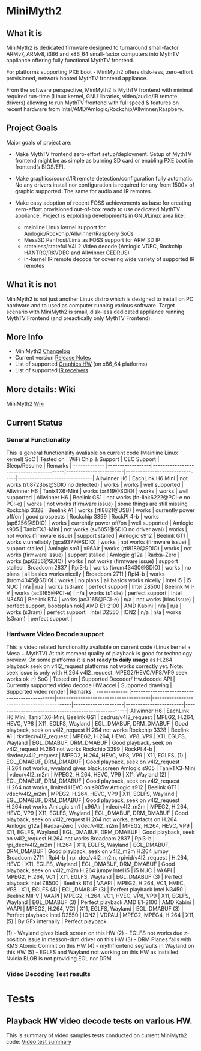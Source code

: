 # MiniMyth2



## What it is
MiniMyth2 is dedicated firmware designed to turnaround small-factor ARMv7, ARMv8, i386 and x86_64 small-factor
computers into MythTV appliance offering fully functional MythTV frontend.

For platforms supporting PXE boot - MiniMyth2 offers disk-less, zero-effort provisioned, network booted MythTV frontend appliance.

From the software perspective, MiniMyth2 is MythTV frontend with minimal required run-time
(Linux kernel, GNU libraries, video/audio/IR remote drivers) allowing to run MythTV frontend with full speed & features
on recent hardware from Intel/AMD/Amlogic/Rockchip/Allwinner/Raspbery.



## Project Goals
Major goals of project are:

- Make MythTV frontend zero-effort setup/deployment.
Setup of MythTV frontend might be as simple as burning SD card or enabling PXE boot in frontend’s BIOS/EFI.

- Make graphics/sound/IR remote detection/configuration fully automatic.
No any drivers install nor configuration is required for any from 1500+ of graphic supported. The same for audio and IR remotes.

- Make easy adoption of recent FOSS achievements as base for creating zero-effort provisioned out-of-box ready to use
dedicated MythTV appliance.
Project is exploiting developments in GNU/Linux area like:
  - mainline Linux kernel support for Amlogic/Rockchip/Allwinner/Raspbery SoCs
  - Mesa3D Panfrost/Lima as FOSS support for ARM 3D IP
  - stateless/stateful V4L2 Video decode (Amlogic VDEC, Rockchip HANTRO/RKVDEC and Allwinner CEDRUS)
  - in-kernel IR remote decode for covering wide variety of supported IR remotes



## What it is not
MiniMyth2 is not just another Linux distro which is
designed to install on PC hardware and to used as computer
running various software.
Target scenario with MiniMyth2 is small, disk-less dedicated appliance
running MythTV Frontend (and preactically only MythTV Frontend).



## More Info
- MiniMyth2 [Changelog](https://raw.githubusercontent.com/warpme/minimyth2/master/html/minimyth/document-changelog.txt)
- Current version [Release Notes](https://raw.githubusercontent.com/warpme/minimyth2/master/html/minimyth/document-release-notes.txt)
- List of supported [Graphics HW](https://raw.githubusercontent.com/warpme/minimyth2/master/html/minimyth/document-supported-gfx-hardware.txt) (on x86_64 platforms)
- List of supported [IR receivers](https://raw.githubusercontent.com/warpme/minimyth2/master/html/minimyth/document-supported-IR-remotes.txt)



## More details: Wiki
MiniMyth2 [Wiki](https://github.com/warpme/minimyth2/wiki)



## Current Status

### General Functionality
This is general functionality avaliable on current code (Mainline Linux kernel)
SoC           | Tested on        | WiFi Chip & Support                     | CEC Support            | Sleep/Resume                   | Remarks                       |
------------- |------------------|-----------------------------------------|------------------------|--------------------------------|-------------------------------|
Allwinner H6  | EachLink H6 Mini | not works (rtl8723bs@SDIO no detected)  | works                  | works                          | well supported                |
Allwinner H6  | TanixTX6-Mini    | works      (xr819@SDIO)                 | works                  | works                          | well supported                |
Allwinner H6  | Beelink GS1      | not works  (fn-link6222@PCI-e no PCI-e) | works                  | not works (firmware issue)     | some things are still missing |
Rockchip 3328 | Beelink A1       | works  (rtl8821@USB)                    | works                  | currently power off/on         | good prospects                |
Rockchip 3399 | RockPI 4-b       | works  (ap6256@SDIO)                    | works                  | currently power off/on         | well supported                |
Amlogic s905  | TanixTX3-Mini    | not works  (sv6051@SDIO no driver aval) | works                  | not works (firmware issue)     | support stalled               |
Amlogic s912  | Beelink GT1      | works v.unreliably (qca9377@SDIO)       | works                  | not works (firmware issue)     | support stalled               |
Amlogic sm1   | x96Air           | works  (rtl8189@SDIO)                   | works                  | not works (firmware issue)     | support stalled               |
Amlogic g12a  | Radxa-Zero       | works  (ap6256@SDIO)                    | works                  | not works (firmware issue)     | support stalled               |
Broadcom 2837 | Rpi3-b           | works  (brcm43430@SDIO)                 | works                  | no plans                       | all basics works nicelly      |
Broadcom 2711 | Rpi4-b           | works  (brcm4345@SDIO)                  | works                  | no plans                       | all basics works nicelly      |
Intel i5      | i5 NUC           | n/a                                     | n/a                    | works (s3ram)                  | perfect support               |
Intel Z8500   | Beelink MII-V    | works  (ac3165@PCI-e)                   | n/a                    | works (s1idle)                 | perfect support               |
Intel N3450   | Beelink BT4      | works  (ac3165@PCI-e)                   | n/a                    | not works (bios issue)         | perfect support, bootsplah nok|
AMD E1-2100   | AMD Kabini       | n/a                                     | n/a                    | works (s3ram)                  | perfect support               |
Intel D2550   | ION2             | n/a                                     | n/a                    | works (s3ram)                  | perfect support               |

### Hardware Video Decode support
This is video related functionality avaliable on current code (Linux kernel + Mesa + MythTV)
At this moment quality of playback is good for technology preview. 
On some platforms it is __not ready to daily usage__ as H.264 playback seek on v4l2_request platforms not works correctly yet.
Note: seek issue is only with H.264 v4l2_request. MPEG2/HEVC/VP8/VP9 seek works ok :-)
SoC           | Tested on                                    | Supported Decoder/ Hw.decode API      | Currently supported video decode HW.accel  | Supported drawing   | Supported video render | Remarks                                              |
------------- |----------------------------------------------|---------------------------------------|--------------------------------------------|---------------------|------------------------|------------------------------------------------------|
Allwinner H6  | EachLink H6 Mini, TanixTX6-Mini, Beelink GS1 | cedrus/v4l2_request                   | MPEG2, H.264, HEVC, VP8                    | X11, EGLFS, Wayland | EGL_DMABUF, DRM_DMABUF | Good playback, seek on v4l2_request H.264 not works
Rockchip 3328 | Beelink A1                                   | rkvdec/v4l2_request                   | MPEG2, H.264, HEVC, VP8, VP9               | X11, EGLFS, Wayland | EGL_DMABUF, DRM_DMABUF | Good playback, seek on v4l2_request H.264 not works
Rockchip 3399 | RockPI 4-b                                   | rkvdec/v4l2_request                   | MPEG2, H.264, HEVC, VP8, VP9               | X11, EGLFS, (1)     | EGL_DMABUF, DRM_DMABUF | Good playback, seek on v4l2_request H.264 not works, wyaland gives black.screen
Amlogic s905  | TanixTX3-Mini                                | vdec/v4l2_m2m                         | MPEG2, H.264, HEVC, VP9                    | X11, Wayland (2)    | EGL_DMABUF, DRM_DMABUF | Good playback, seek on v4l2_request H.264 not works, limited HEVC on s905w
Amlogic s912  | Beelink GT1                                  | vdec/v4l2_m2m                         | MPEG2, H.264, HEVC, VP9                    | X11, EGLFS, Wayland | EGL_DMABUF, DRM_DMABUF | Good playback, seek on v4l2_request H.264 not works
Amlogic sm1   | x96Air                                       | vdec/v4l2_m2m                         | MPEG2, H.264, HEVC, VP9                    | X11, EGLFS, Wayland | EGL_DMABUF, DRM_DMABUF | Good playback, seek on v4l2_request H.264 not works, artefacts on H.264
Amlogic g12a  | Radxa-Zero                                   | vdec/v4l2_m2m                         | MPEG2, H.264, HEVC, VP9                    | X11, EGLFS, Wayland | EGL_DMABUF, DRM_DMABUF | Good playback, seek on v4l2_request H.264 not works
Broadcom 2837 | Rpi3-b                                       | rpi_dec/v4l2_m2m                      | H.264                                      | X11, EGLFS, Wayland | EGL_DMABUF, DRM_DMABUF | Good playback, seek on v4l2_m2m H.264 jumpy
Broadcom 2711 | Rpi4-b                                       | rpi_dec/v4l2_m2m, rpivid/v4l2_request | H.264, HEVC                                | X11, EGLFS, Wayland | EGL_DMABUF, DRM_DMABUF | Good playback, seek on v4l2_m2m H.264 jumpy
Intel i5      | i5 NUC                                       | VAAPI                                 | MPEG2, H.264, VC1                          | X11, EGLFS, Wayland | EGL_DMABUF (3)         | Perfect playback
Intel Z8500   | Beelink BT4                                  | VAAPI                                 | MPEG2, H.264, VC1, HVEC, VP8               | X11, EGLFS (4)      | EGL_DMABUF (3)         | Perfect playback
Intel N3450   | Beelink MII-V                                | VAAPI                                 | MPEG2, H.264, VC1, HVEC, VP8, VP9          | X11, EGLFS, Wayland | EGL_DMABUF (3)         | Perfect playback
AMD E1-2100   | AMD Kabini                                   | VAAPI                                 | MPEG2, H.264, VC1                          | X11, EGLFS, Wayland | EGL_DMABUF (3)         | Perfect playback
Intel D2550   | ION2                                         | VDPAU                                 | MPEG2, MPEG4, H.264                        | X11, (5)            | By GFx internally      | Perfect playback

(1) - Wayland gives black screen on this HW
(2) - EGLFS not works due z-position issue in messon-drm driver on this HW
(3) - DRM Planes fails with KMS Atomic Commit on this HW
(4) - mythfrontend segfaults in Wayland on this HW
(5) - EGLFS and Wayland not working on this HW as installed Nvidia BLOB is not providing EGL nor DRM

### Video Decoding Test results




# Tests

## Playback HW video decode tests on various HW.

This is summary of video samples tests conducted on current MiniMyth2 code: [Video test summary](https://github.com/warpme/minimyth2/blob/master/video-test-summary.txt)
